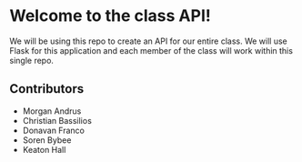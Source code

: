 # Welcome to the class API!

We will be using this repo to create an API for our entire class. We will use Flask for this application and each member of the class will work within this single repo.

## Contributors

* Morgan Andrus
* Christian Bassilios
* Donavan Franco
* Soren Bybee
* Keaton Hall
